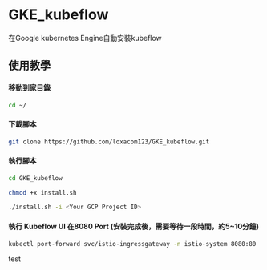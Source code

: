 # GKE_kubeflow
在Google kubernetes Engine自動安裝kubeflow

## 使用教學
#### 移動到家目錄
``` Bash
cd ~/
``` 
#### 下載腳本
``` Bash
git clone https://github.com/loxacom123/GKE_kubeflow.git
```
#### 執行腳本
``` Bash
cd GKE_kubeflow

chmod +x install.sh

./install.sh -i <Your GCP Project ID>
```
#### 執行 Kubeflow UI 在8080 Port (安裝完成後，需要等待一段時間，約5~10分鐘)
``` Bash
kubectl port-forward svc/istio-ingressgateway -n istio-system 8080:80
```

test